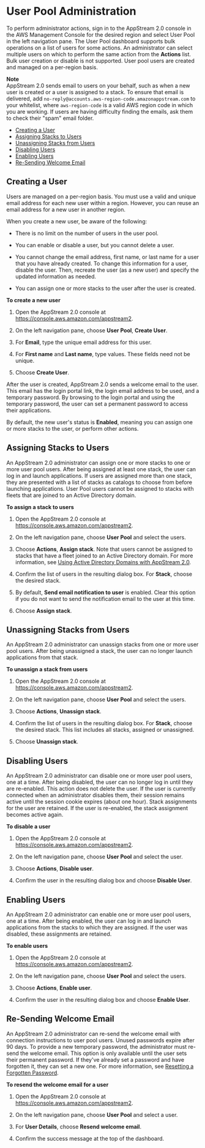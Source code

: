 # User Pool Administration<a name="user-pool-admin"></a>

To perform administrator actions, sign in to the AppStream 2\.0 console in the AWS Management Console for the desired region and select User Pool in the left navigation pane\. The User Pool dashboard supports bulk operations on a list of users for some actions\. An administrator can select multiple users on which to perform the same action from the **Actions** list\. Bulk user creation or disable is not supported\. User pool users are created and managed on a per\-region basis\.

**Note**  
AppStream 2\.0 sends email to users on your behalf, such as when a new user is created or a user is assigned to a stack\. To ensure that email is delivered, add `no-reply@accounts.aws-region-code.amazonappstream.com` to your whitelist, where `aws-region-code` is a valid AWS region code in which you are working\. If users are having difficulty finding the emails, ask them to check their "spam" email folder\.


+ [Creating a User](#user-pool-admin-create)
+ [Assigning Stacks to Users](#user-pool-admin-assigning)
+ [Unassigning Stacks from Users](#user-pool-admin-unassigning)
+ [Disabling Users](#user-pool-admin-disabling)
+ [Enabling Users](#user-pool-admin-enabling)
+ [Re\-Sending Welcome Email](#user-pool-admin-email)

## Creating a User<a name="user-pool-admin-create"></a>

Users are managed on a per\-region basis\. You must use a valid and unique email address for each new user within a region\. However, you can reuse an email address for a new user in another region\.

When you create a new user, be aware of the following:

+ There is no limit on the number of users in the user pool\. 

+ You can enable or disable a user, but you cannot delete a user\.

+ You cannot change the email address, first name, or last name for a user that you have already created\. To change this information for a user, disable the user\. Then, recreate the user \(as a new user\) and specify the updated information as needed\. 

+ You can assign one or more stacks to the user after the user is created\.

**To create a new user**

1. Open the AppStream 2\.0 console at [https://console\.aws\.amazon\.com/appstream2](https://console.aws.amazon.com/appstream2)\.

1. On the left navigation pane, choose **User Pool**, **Create User**\.

1. For **Email**, type the unique email address for this user\.

1. For **First name** and **Last name**, type values\. These fields need not be unique\.

1. Choose **Create User**\.

After the user is created, AppStream 2\.0 sends a welcome email to the user\. This email has the login portal link, the login email address to be used, and a temporary password\. By browsing to the login portal and using the temporary password, the user can set a permanent password to access their applications\. 

By default, the new user's status is **Enabled**, meaning you can assign one or more stacks to the user, or perform other actions\.

## Assigning Stacks to Users<a name="user-pool-admin-assigning"></a>

An AppStream 2\.0 administrator can assign one or more stacks to one or more user pool users\. After being assigned at least one stack, the user can log in and launch applications\. If users are assigned more than one stack, they are presented with a list of stacks as catalogs to choose from before launching applications\. User Pool users cannot be assigned to stacks with fleets that are joined to an Active Directory domain\.

**To assign a stack to users**

1. Open the AppStream 2\.0 console at [https://console\.aws\.amazon\.com/appstream2](https://console.aws.amazon.com/appstream2)\.

1. On the left navigation pane, choose **User Pool** and select the users\.

1. Choose **Actions**, **Assign stack**\. Note that users cannot be assigned to stacks that have a fleet joined to an Active Directory domain\. For more information, see [Using Active Directory Domains with AppStream 2\.0](active-directory.md)\.

1. Confirm the list of users in the resulting dialog box\. For **Stack**, choose the desired stack\.

1. By default, **Send email notification to user** is enabled\. Clear this option if you do not want to send the notification email to the user at this time\.

1. Choose **Assign stack**\.

## Unassigning Stacks from Users<a name="user-pool-admin-unassigning"></a>

An AppStream 2\.0 administrator can unassign stacks from one or more user pool users\. After being unassigned a stack, the user can no longer launch applications from that stack\.

**To unassign a stack from users**

1. Open the AppStream 2\.0 console at [https://console\.aws\.amazon\.com/appstream2](https://console.aws.amazon.com/appstream2)\.

1. On the left navigation pane, choose **User Pool** and select the users\.

1. Choose **Actions**, **Unassign stack**\.

1. Confirm the list of users in the resulting dialog box\. For **Stack**, choose the desired stack\. This list includes all stacks, assigned or unassigned\.

1. Choose **Unassign stack**\.

## Disabling Users<a name="user-pool-admin-disabling"></a>

An AppStream 2\.0 administrator can disable one or more user pool users, one at a time\. After being disabled, the user can no longer log in until they are re\-enabled\. This action does not delete the user\. If the user is currently connected when an administrator disables them, their session remains active until the session cookie expires \(about one hour\)\. Stack assignments for the user are retained\. If the user is re\-enabled, the stack assignment becomes active again\.

**To disable a user**

1. Open the AppStream 2\.0 console at [https://console\.aws\.amazon\.com/appstream2](https://console.aws.amazon.com/appstream2)\.

1. On the left navigation pane, choose **User Pool** and select the user\.

1. Choose **Actions**, **Disable user**\.

1. Confirm the user in the resulting dialog box and choose **Disable User**\.

## Enabling Users<a name="user-pool-admin-enabling"></a>

An AppStream 2\.0 administrator can enable one or more user pool users, one at a time\. After being enabled, the user can log in and launch applications from the stacks to which they are assigned\. If the user was disabled, these assignments are retained\.

**To enable users**

1. Open the AppStream 2\.0 console at [https://console\.aws\.amazon\.com/appstream2](https://console.aws.amazon.com/appstream2)\.

1. On the left navigation pane, choose **User Pool** and select the users\.

1. Choose **Actions**, **Enable user**\.

1. Confirm the user in the resulting dialog box and choose **Enable User**\.

## Re\-Sending Welcome Email<a name="user-pool-admin-email"></a>

An AppStream 2\.0 administrator can re\-send the welcome email with connection instructions to user pool users\. Unused passwords expire after 90 days\. To provide a new temporary password, the administrator must re\-send the welcome email\. This option is only available until the user sets their permanent password\. If they've already set a password and have forgotten it, they can set a new one\. For more information, see [Resetting a Forgotten Password](user-pool.md#user-pool-end-user-reset-password)\.

**To resend the welcome email for a user**

1. Open the AppStream 2\.0 console at [https://console\.aws\.amazon\.com/appstream2](https://console.aws.amazon.com/appstream2)\.

1. On the left navigation pane, choose **User Pool** and select a user\.

1. For **User Details**, choose **Resend welcome email**\.

1. Confirm the success message at the top of the dashboard\.